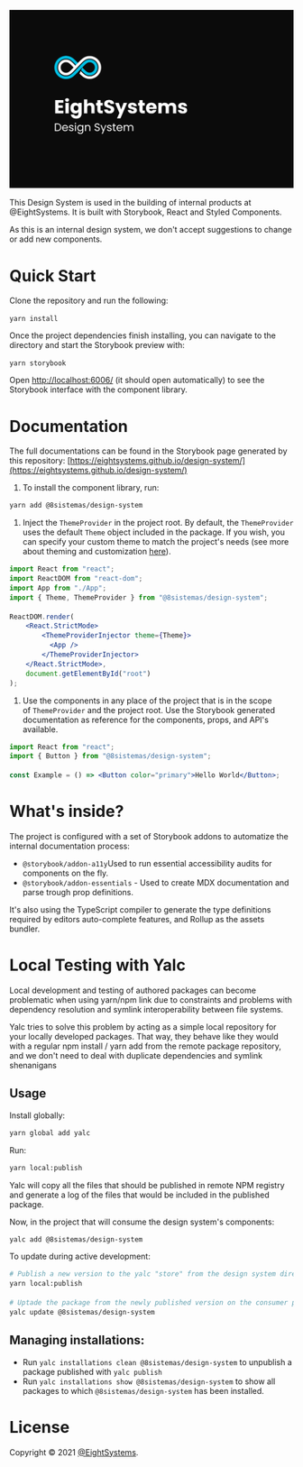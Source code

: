 ![Eight System's Design System Cover](https://raw.githubusercontent.com/EightSystems/design-system/development/.github/assets/Cover.jpg)

This Design System is used in the building of internal products at @EightSystems. It is built with Storybook, React and Styled Components.

As this is an internal design system, we don't accept suggestions to change or add new components.

# Quick Start

Clone the repository and run the following:

`yarn install`

Once the project dependencies finish installing, you can navigate to the directory and start the Storybook preview with:

`yarn storybook`

Open [http://localhost:6006/](http://localhost:6006/) (it should open automatically) to see the Storybook interface with the component library.

# Documentation

The full documentations can be found in the Storybook page generated by this repository: [https://eightsystems.github.io/design-system/](https://eightsystems.github.io/design-system/)

1. To install the component library, run:

``` bash
yarn add @8sistemas/design-system
```

1. Inject the `ThemeProvider` in the project root. By default, the `ThemeProvider` uses the default `Theme` object included in the package. If you wish, you can specify your custom theme to match the project's needs (see more about theming and customization [here]()).

```jsx
import React from "react";
import ReactDOM from "react-dom";
import App from "./App";
import { Theme, ThemeProvider } from "@8sistemas/design-system";

ReactDOM.render(
    <React.StrictMode>
        <ThemeProviderInjector theme={Theme}>
          <App />
        </ThemeProviderInjector>
    </React.StrictMode>,
    document.getElementById("root")
);
```

1. Use the components in any place of the project that is in the scope of `ThemeProvider` and the project root. Use the Storybook generated documentation as reference for the components, props, and API's available.

```jsx
import React from "react";
import { Button } from "@8sistemas/design-system";

const Example = () => <Button color="primary">Hello World</Button>;
```

# What's inside?

The project is configured with a set of Storybook addons to automatize the internal documentation process:

- `@storybook/addon-a11y`Used to run essential accessibility audits for components on the fly.
- `@storybook/addon-essentials` - Used to create MDX documentation and parse trough prop definitions.

It's also using the TypeScript compiler to generate the type definitions required by editors auto-complete features, and Rollup as the assets bundler.

# Local Testing with Yalc

Local development and testing of authored packages can become problematic when using yarn/npm link due to constraints and problems with dependency resolution and symlink interoperability between file systems.

Yalc tries to solve this problem by acting as a simple local repository for your locally developed packages. That way, they behave like they would with a regular npm install / yarn add from the remote package repository, and we don't need to deal with duplicate dependencies and symlink shenanigans

## Usage

Install globally:

```bash
yarn global add yalc
```

Run:

```bash
yarn local:publish
```

 Yalc will copy all the files that should be published in remote NPM registry and generate a log of the files that would be included in the published package. 

Now, in the project that will consume the design system's components:

```bash
yalc add @8sistemas/design-system
```

To update during active development:

```bash
# Publish a new version to the yalc "store" from the design system directory: 
yarn local:publish

# Uptade the package from the newly published version on the consumer project:
yalc update @8sistemas/design-system
```

## Managing installations:

- Run `yalc installations clean @8sistemas/design-system` to unpublish a package published with `yalc publish`
- Run `yalc installations show @8sistemas/design-system` to show all packages to which `@8sistemas/design-system` has been installed.


# License

Copyright © 2021 [@EightSystems](https://github.com/EightSystems).
